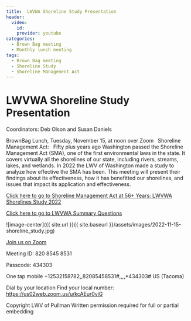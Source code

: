 ```yaml
---
title:  LWVWA Shoreline Study Presentation
header: 
  video: 
    id:  
    provider: youtube
categories:
  - Brown Bag meeting
  - Monthly lunch meeting
tags:
  - Brown Bag meeting
  - Shoreline Study
  - Shoreline Management Act
---
```


# LWVWA Shoreline Study Presentation

Coordinators: Deb Olson and Susan Daniels

BrownBag Lunch, Tuesday, November 15, at noon over Zoom
 
Shoreline Management Act:
 
Fifty plus years ago Washington passed the Shoreline Management Act (SMA), one of the first environmental laws in the state. It covers virtually all the shorelines of our state, including rivers, streams, lakes, and wetlands. In 2022 the LWV of Washington made a study to analyze how effective the SMA has been. This meeting will present their findings about its effectiveness, how it has benefitted our shorelines, and issues that impact its application and effectiveness.


[Click here to go to Shoreline Management Act at 56+ Years: LWVWA Shorelines Study 2022](https://lwvwa.org/resources/Documents/Studies/Shorelines/Final%20Study%20pdf%202.pdf)

[Click here to go to LWVWA Summary Questions](https://lwvwa.org/resources/Documents/Studies/Shorelines/2_Summary%20of%20Responses%20Table[15879].pdf)
 

![image-center]({{ site.url }}{{ site.baseurl }}/assets/images/2022-11-15-shoreline_study.jpg)

[Join us on Zoom](https://us02web.zoom.us/j/82085458531?pwd=WGtwUmlNQ3JlZ25lS3pIcENYNllGdz09)

Meeting ID: 820 8545 8531

Passcode: 434303

One tap mobile
+12532158782,,82085458531#,,,,*434303# US (Tacoma)

Dial by your location
Find your local number: https://us02web.zoom.us/u/kcAEur0viG


Copyright LWV of Pullman
Written permission required for full or partial embedding

<!---change the title to whatever you want the post to be titled
change the ID out to the end of the youtube link https://youtu.be/r61ARK4Qv9c -->
